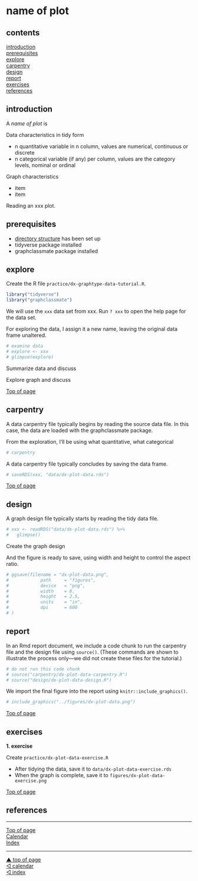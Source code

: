 
<a name="top"></a>

# name of plot

## contents

[introduction](#introduction)  
[prerequisites](#prerequisites)  
[explore](#explore)  
[carpentry](#carpentry)  
[design](#design)  
[report](#report)  
[exercises](#exercises)  
[references](#references)

## introduction

A *name of plot* is

Data characteristics in tidy form

  - n quantitative variable in n column, values are numerical,
    continuous or discrete  
  - n categorical variable (if any) per column, values are the category
    levels, nominal or ordinal

Graph characteristics

  - item
  - item

Reading an xxx plot.

## prerequisites

  - [directory structure](cm101_data-lab.md#file-management) has been
    set up  
  - tidyverse package installed
  - graphclassmate package installed

## explore

Create the R file `practice/dx-graphtype-data-tutorial.R`.

``` r
library("tidyverse")
library("graphclassmate")
```

We will use the `xxx` data set from xxx. Run `? xxx` to open the help
page for the data set.

For exploring the data, I assign it a new name, leaving the original
data frame unaltered.

``` r
# examine data 
# explore <- xxx
# glimpse(explore)
```

Summarize data and discuss

Explore graph and discuss

<a href="#top">Top of page</a>

## carpentry

A data carpentry file typically begins by reading the source data file.
In this case, the data are loaded with the graphclassmate package.

From the exploration, I’ll be using what quantitative, what categorical

``` r
# carpentry
```

A data carpentry file typically concludes by saving the data frame.

``` r
# saveRDS(xxx, "data/dx-plot-data.rds")
```

<a href="#top">Top of page</a>

## design

A graph design file typically starts by reading the tidy data file.

``` r
# xxx <- readRDS("data/dx-plot-data.rds") %>%  
#   glimpse()
```

Create the graph design

And the figure is ready to save, using width and height to control the
aspect ratio.

``` r
# ggsave(filename = "dx-plot-data.png",
#            path     = "figures",
#            device   = "png",
#            width    = 8,
#            height   = 2.5,
#            units    = "in",
#            dpi      = 600
# )
```

<a name="completed-boxplot"></a>

## report

In an Rmd report document, we include a code chunk to run the carpentry
file and the design file using `source()`. (These commands are shown to
illustrate the process only—we did not create these files for the
tutorial.)

``` r
# do not run this code chunk
# source("carpentry/dx-plot-data-carpentry.R")
# source("design/dx-plot-data-design.R")
```

We import the final figure into the report using
`knitr::include_graphics()`.

``` r
# include_graphics("../figures/dx-plot-data.png")
```

<a href="#top">Top of page</a>

## exercises

**1. exercise**

Create `practice/dx-plot-data-exercise.R`

  - After tidying the data, save it to `data/dx-plot-data-exercise.rds`
  - When the graph is complete, save it to
    `figures/dx-plot-data-exercise.png`

<a href="#top">Top of page</a>

## references

<div id="refs">

</div>

-----

<a href="#top">Top of page</a>  
[Calendar](../README.md#calendar)  
[Index](../README.md#index)

***
<a href="#top">&#9650; top of page</a>    
[&#9665; calendar](../README.md#calendar)    
[&#9665; index](../README.md#index)
